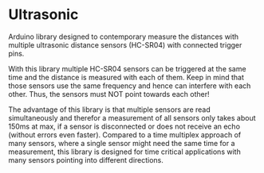 # Ultrasonic
Arduino library designed to contemporary measure the distances with multiple ultrasonic distance sensors (HC-SR04) with connected trigger pins.

With this library multiple HC-SR04 sensors can be triggered at the same time and the distance is measured with each of them. Keep in mind that those sensors use the same frequency and hence can interfere with each other. Thus, the sensors must NOT point towards each other!

The advantage of this library is that multiple sensors are read simultaneously and therefor a measurement of all sensors only takes about 150ms at max, if a sensor is disconnected or does not receive an echo (without errors even faster). Compared to a time multiplex approach of many sensors, where a single sensor might need the same time for a measurement, this library is designed for time critical applications with many sensors pointing into different directions. 
